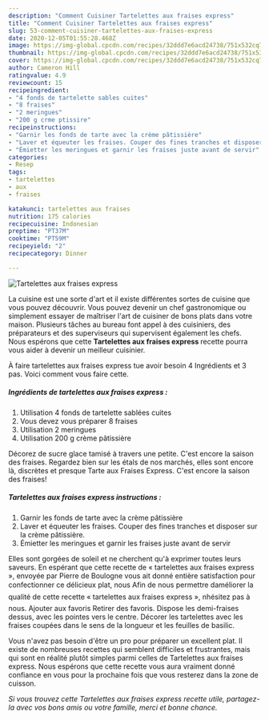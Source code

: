 ```yaml
---
description: "Comment Cuisiner Tartelettes aux fraises express"
title: "Comment Cuisiner Tartelettes aux fraises express"
slug: 53-comment-cuisiner-tartelettes-aux-fraises-express
date: 2020-12-05T01:55:28.468Z
image: https://img-global.cpcdn.com/recipes/32ddd7e6acd24738/751x532cq70/tartelettes-aux-fraises-express-photo-principale-de-la-recette.jpg
thumbnail: https://img-global.cpcdn.com/recipes/32ddd7e6acd24738/751x532cq70/tartelettes-aux-fraises-express-photo-principale-de-la-recette.jpg
cover: https://img-global.cpcdn.com/recipes/32ddd7e6acd24738/751x532cq70/tartelettes-aux-fraises-express-photo-principale-de-la-recette.jpg
author: Cameron Hill
ratingvalue: 4.9
reviewcount: 15
recipeingredient:
- "4 fonds de tartelette sables cuites"
- "8 fraises"
- "2 meringues"
- "200 g crme ptissire"
recipeinstructions:
- "Garnir les fonds de tarte avec la crème pâtissière"
- "Laver et équeuter les fraises. Couper des fines tranches et disposer sur la crème pâtissière."
- "Émietter les meringues et garnir les fraises juste avant de servir"
categories:
- Resep
tags:
- tartelettes
- aux
- fraises

katakunci: tartelettes aux fraises 
nutrition: 175 calories
recipecuisine: Indonesian
preptime: "PT37M"
cooktime: "PT59M"
recipeyield: "2"
recipecategory: Dinner

---
```



![Tartelettes aux fraises express](https://img-global.cpcdn.com/recipes/32ddd7e6acd24738/751x532cq70/tartelettes-aux-fraises-express-photo-principale-de-la-recette.jpg)

La cuisine est une sorte d'art et il existe différentes sortes de cuisine que vous pouvez découvrir. Vous pouvez devenir un chef gastronomique ou simplement essayer de maîtriser l'art de cuisiner de bons plats dans votre maison. Plusieurs tâches au bureau font appel à des cuisiniers, des préparateurs et des superviseurs qui supervisent également les chefs. Nous espérons que cette <strong> Tartelettes aux fraises express </strong> recette pourra vous aider à devenir un meilleur cuisinier.

<!--inarticleads1-->

À faire tartelettes aux fraises express tue avoir besoin 4 Ingrédients et 3 pas. Voici comment vous faire cette.

##### Ingrédients de tartelettes aux fraises express :

1. Utilisation 4 fonds de tartelette sablées cuites
1. Vous devez vous préparer 8 fraises
1. Utilisation 2 meringues
1. Utilisation 200 g crème pâtissière


Décorez de sucre glace tamisé à travers une petite. C&#39;est encore la saison des fraises. Regardez bien sur les étals de nos marchés, elles sont encore là, discrètes et presque Tarte aux Fraises Express. C&#39;est encore la saison des fraises! 

<!--inarticleads2-->

##### Tartelettes aux fraises express instructions :

1. Garnir les fonds de tarte avec la crème pâtissière
1. Laver et équeuter les fraises. Couper des fines tranches et disposer sur la crème pâtissière.
1. Émietter les meringues et garnir les fraises juste avant de servir


Elles sont gorgées de soleil et ne cherchent qu&#39;à exprimer toutes leurs saveurs. En espérant que cette recette de « tartelettes aux fraises express », envoyée par Pierre de Boulogne vous ait donné entière satisfaction pour confectionner ce délicieux plat, nous Afin de nous permettre daméliorer la qualité de cette recette « tartelettes aux fraises express », nhésitez pas à nous. Ajouter aux favoris Retirer des favoris. Dispose les demi-fraises dessus, avec les pointes vers le centre. Décorer les tartelettes avec les fraises coupées dans le sens de la longueur et les feuilles de basilic. 

<!--inarticleads1-->

<p>
Vous n'avez pas besoin d'être un pro pour préparer un excellent plat. Il existe de nombreuses recettes qui semblent difficiles et frustrantes, mais qui sont en réalité plutôt simples parmi celles de Tartelettes aux fraises express. Nous espérons que cette recette vous aura vraiment donné confiance en vous pour la prochaine fois que vous resterez dans la zone de cuisson.
</p>

<p>
<i>Si vous trouvez cette Tartelettes aux fraises express recette utile, partagez-la avec vos bons amis ou votre famille, merci et bonne chance.</i>
</p>
